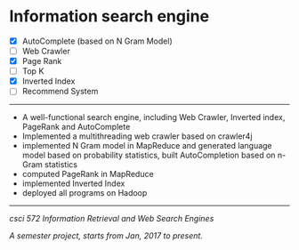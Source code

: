 # Information search engine

- [x] AutoComplete (based on N Gram Model)
- [ ] Web Crawler
- [x] Page Rank
- [ ] Top K
- [x] Inverted Index
- [ ] Recommend System

---
*	A well-functional search engine, including Web Crawler, Inverted index, PageRank and AutoComplete
*	Implemented a multithreading web crawler based on crawler4j
* implemented N Gram model in MapReduce and generated language model based on probability statistics, built AutoCompletion based on n-Gram statistics
* computed PageRank in MapReduce
* implemented Inverted Index
* deployed all programs on Hadoop


---
*csci 572 Information Retrieval and Web Search Engines*

*A semester project, starts from Jan, 2017 to present.*
